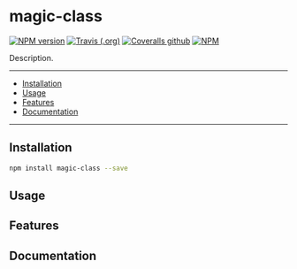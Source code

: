 # magic-class

[![NPM version](https://img.shields.io/npm/v/magic-class.svg?style=flat-square)](https://www.npmjs.com/package/magic-class)
[![Travis (.org)](https://img.shields.io/travis/com/linhntaim/magic-class?style=flat-square)](https://app.travis-ci.com/github/linhntaim/magic-class)
[![Coveralls github](https://img.shields.io/coveralls/github/linhntaim/magic-class?style=flat-square)](https://coveralls.io/github/linhntaim/magic-class)
[![NPM](https://img.shields.io/npm/l/magic-class?style=flat-square)](https://github.com/linhntaim/magic-class/blob/master/LICENSE)

Description.

---

- [Installation](#installation)
- [Usage](#usage)
- [Features](#features)
- [Documentation](#documentation)

---

## Installation

```bash
npm install magic-class --save
```

## Usage

## Features

## Documentation

